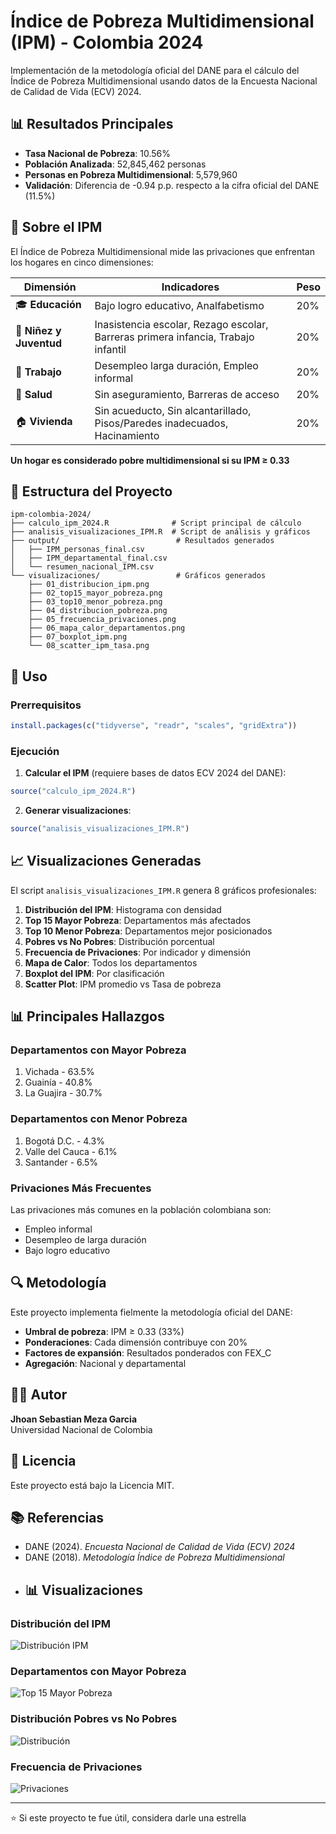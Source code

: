 # Índice de Pobreza Multidimensional (IPM) - Colombia 2024

Implementación de la metodología oficial del DANE para el cálculo del Índice de Pobreza Multidimensional usando datos de la Encuesta Nacional de Calidad de Vida (ECV) 2024.

## 📊 Resultados Principales

- **Tasa Nacional de Pobreza**: 10.56%
- **Población Analizada**: 52,845,462 personas
- **Personas en Pobreza Multidimensional**: 5,579,960
- **Validación**: Diferencia de -0.94 p.p. respecto a la cifra oficial del DANE (11.5%)

## 🎯 Sobre el IPM

El Índice de Pobreza Multidimensional mide las privaciones que enfrentan los hogares en cinco dimensiones:

| Dimensión | Indicadores | Peso |
|-----------|-------------|------|
| 🎓 **Educación** | Bajo logro educativo, Analfabetismo | 20% |
| 👶 **Niñez y Juventud** | Inasistencia escolar, Rezago escolar, Barreras primera infancia, Trabajo infantil | 20% |
| 💼 **Trabajo** | Desempleo larga duración, Empleo informal | 20% |
| 🏥 **Salud** | Sin aseguramiento, Barreras de acceso | 20% |
| 🏠 **Vivienda** | Sin acueducto, Sin alcantarillado, Pisos/Paredes inadecuados, Hacinamiento | 20% |

**Un hogar es considerado pobre multidimensional si su IPM ≥ 0.33**

## 📁 Estructura del Proyecto

```
ipm-colombia-2024/
├── calculo_ipm_2024.R              # Script principal de cálculo
├── analisis_visualizaciones_IPM.R  # Script de análisis y gráficos
├── output/                          # Resultados generados
│   ├── IPM_personas_final.csv
│   ├── IPM_departamental_final.csv
│   └── resumen_nacional_IPM.csv
└── visualizaciones/                 # Gráficos generados
    ├── 01_distribucion_ipm.png
    ├── 02_top15_mayor_pobreza.png
    ├── 03_top10_menor_pobreza.png
    ├── 04_distribucion_pobreza.png
    ├── 05_frecuencia_privaciones.png
    ├── 06_mapa_calor_departamentos.png
    ├── 07_boxplot_ipm.png
    └── 08_scatter_ipm_tasa.png
```

## 🚀 Uso

### Prerrequisitos

```r
install.packages(c("tidyverse", "readr", "scales", "gridExtra"))
```

### Ejecución

1. **Calcular el IPM** (requiere bases de datos ECV 2024 del DANE):
```r
source("calculo_ipm_2024.R")
```

2. **Generar visualizaciones**:
```r
source("analisis_visualizaciones_IPM.R")
```

## 📈 Visualizaciones Generadas

El script `analisis_visualizaciones_IPM.R` genera 8 gráficos profesionales:

1. **Distribución del IPM**: Histograma con densidad
2. **Top 15 Mayor Pobreza**: Departamentos más afectados
3. **Top 10 Menor Pobreza**: Departamentos mejor posicionados
4. **Pobres vs No Pobres**: Distribución porcentual
5. **Frecuencia de Privaciones**: Por indicador y dimensión
6. **Mapa de Calor**: Todos los departamentos
7. **Boxplot del IPM**: Por clasificación
8. **Scatter Plot**: IPM promedio vs Tasa de pobreza

## 📊 Principales Hallazgos

### Departamentos con Mayor Pobreza
1. Vichada - 63.5%
2. Guainía - 40.8%
3. La Guajira - 30.7%

### Departamentos con Menor Pobreza
1. Bogotá D.C. - 4.3%
2. Valle del Cauca - 6.1%
3. Santander - 6.5%

### Privaciones Más Frecuentes
Las privaciones más comunes en la población colombiana son:
- Empleo informal
- Desempleo de larga duración
- Bajo logro educativo

## 🔍 Metodología

Este proyecto implementa fielmente la metodología oficial del DANE:
- **Umbral de pobreza**: IPM ≥ 0.33 (33%)
- **Ponderaciones**: Cada dimensión contribuye con 20%
- **Factores de expansión**: Resultados ponderados con FEX_C
- **Agregación**: Nacional y departamental

## 👨‍💻 Autor

**Jhoan Sebastian Meza Garcia**  
Universidad Nacional de Colombia

## 📄 Licencia

Este proyecto está bajo la Licencia MIT.

## 📚 Referencias

- DANE (2024). *Encuesta Nacional de Calidad de Vida (ECV) 2024*
- DANE (2018). *Metodología Índice de Pobreza Multidimensional*
- ## 📊 Visualizaciones

### Distribución del IPM
![Distribución IPM](01_distribucion_ipm.png)

### Departamentos con Mayor Pobreza
![Top 15 Mayor Pobreza](02_top15_mayor_pobreza.png)

### Distribución Pobres vs No Pobres
![Distribución](04_distribucion_pobreza.png)

### Frecuencia de Privaciones
![Privaciones](05_frecuencia_privaciones.png)

---

⭐ Si este proyecto te fue útil, considera darle una estrella
